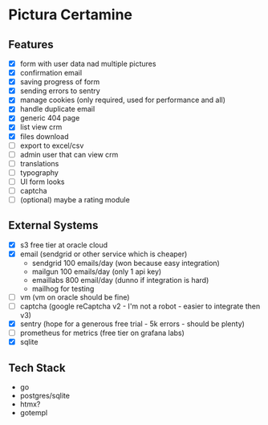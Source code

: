 # Pictura Certamine

## Features

- [x] form with user data nad multiple pictures
- [x] confirmation email
- [x] saving progress of form
- [x] sending errors to sentry
- [x] manage cookies (only required, used for performance and all)
- [x] handle duplicate email
- [x] generic 404 page
- [x] list view crm
- [x] files download
- [ ] export to excel/csv
- [ ] admin user that can view crm
- [ ] translations
- [ ] typography
- [ ] UI form looks
- [ ] captcha
- [ ] (optional) maybe a rating module

## External Systems

- [x] s3 free tier at oracle cloud
- [x] email (sendgrid or other service which is cheaper)
  - sendgrid 100 emails/day (won because easy integration)
  - mailgun 100 emails/day (only 1 api key)
  - emaillabs 800 email/day (dunno if integration is hard)
  - mailhog for testing
- [ ] vm (vm on oracle should be fine)
- [ ] captcha (google reCaptcha v2 - I'm not a robot - easier to integrate then v3)
- [x] sentry (hope for a generous free trial - 5k errors - should be plenty)
- [ ] prometheus for metrics (free tier on grafana labs)
- [x] sqlite

## Tech Stack

- go
- postgres/sqlite
- htmx?
- gotempl
